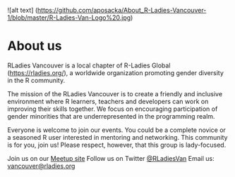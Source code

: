 ![alt text] (https://github.com/aposacka/About_R-Ladies-Vancouver-1/blob/master/R-Ladies-Van-Logo%20.jpg)

# About us

RLadies Vancouver is a local chapter of R-Ladies Global (https://rladies.org/), a worldwide organization promoting gender diversity in the R community.

The mission of the RLadies Vancouver is to create a friendly and inclusive environment where R learners, teachers and developers can work on improving their skills together. We focus on encouraging participation of gender minorities that are underrepresented in the programming realm.

Everyone is welcome to join our events. You could be a complete novice or a seasoned R user interested in mentoring and networking. This community is for you, join us! Please respect, however, that this group is lady-focused.

Join us on our [Meetup site](https://www.meetup.com/R-Ladies-Vancouver/)
Follow us on Twitter [@RLadiesVan](https://twitter.com/RLadiesVan)
Email us: vancouver@rladies.org
